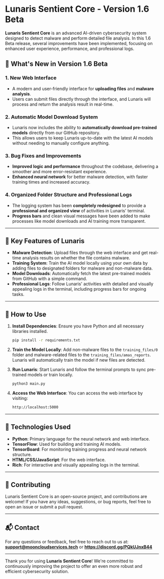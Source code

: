 # **Lunaris Sentient Core - Version 1.6 Beta**

**Lunaris Sentient Core** is an advanced AI-driven cybersecurity system designed to detect malware and perform detailed file analysis. In this 1.6 Beta release, several improvements have been implemented, focusing on enhanced user experience, performance, and professional logs.

## 🌟 **What's New in Version 1.6 Beta**

### **1. New Web Interface**
- A modern and user-friendly interface for **uploading files** and **malware analysis**.
- Users can submit files directly through the interface, and Lunaris will process and return the analysis result in real-time.

### **2. Automatic Model Download System**
- Lunaris now includes the ability to **automatically download pre-trained models** directly from our GitHub repository. 
- This allows users to keep Lunaris up-to-date with the latest AI models without needing to manually configure anything.

### **3. Bug Fixes and Improvements**
- **Improved logic and performance** throughout the codebase, delivering a smoother and more error-resistant experience.
- **Enhanced neural network** for better malware detection, with faster training times and increased accuracy.

### **4. Organized Folder Structure and Professional Logs**
- The logging system has been **completely redesigned** to provide a **professional and organized view** of activities in Lunaris' terminal.
- **Progress bars** and clean visual messages have been added to make processes like model downloads and AI training more transparent.

---

## 🎯 **Key Features of Lunaris**

- **Malware Detection**: Upload files through the web interface and get real-time analysis results on whether the file contains malware.
- **Training System**: Train the AI model locally using your own data by adding files to designated folders for malware and non-malware data.
- **Model Downloads**: Automatically fetch the latest pre-trained models from GitHub with a simple command.
- **Professional Logs**: Follow Lunaris' activities with detailed and visually appealing logs in the terminal, including progress bars for ongoing tasks.

---

## 🚀 **How to Use**

1. **Install Dependencies**:
   Ensure you have Python and all necessary libraries installed.
   ```bash
   pip install -r requirements.txt
   ```

2. **Train the Model Locally**:
   Add non-malware files to the `training_files/0` folder and malware-related files to the `training_files/amas_reports`. Lunaris will automatically train the model if new files are detected.

3. **Run Lunaris**:
   Start Lunaris and follow the terminal prompts to sync pre-trained models or train locally.
   ```bash
   python3 main.py
   ```

4. **Access the Web Interface**:
   You can access the web interface by visiting:
   ```bash
   http://localhost:5000
   ```

---

## 🔧 **Technologies Used**

- **Python**: Primary language for the neural network and web interface.
- **TensorFlow**: Used for building and training AI models.
- **TensorBoard**: For monitoring training progress and neural network structure.
- **HTML/CSS/JavaScript**: For the web interface.
- **Rich**: For interactive and visually appealing logs in the terminal.

---

## 📢 **Contributing**

Lunaris Sentient Core is an open-source project, and contributions are welcome! If you have any ideas, suggestions, or bug reports, feel free to open an issue or submit a pull request.

---

## 📬 **Contact**

For any questions or feedback, feel free to reach out to us at: **support@mooncloudservices.tech** or **https://discord.gg/PQkUJnxB44**

---

Thank you for using **Lunaris Sentient Core**! We're committed to continuously improving the project to offer an even more robust and efficient cybersecurity solution.

